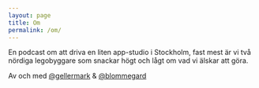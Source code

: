 ```yaml
---
layout: page
title: Om
permalink: /om/
---
```


En podcast om att driva en liten app-studio i Stockholm, fast mest är vi två nördiga legobyggare som snackar högt och lågt om vad vi älskar att göra.

Av och med [@gellermark](https://twitter.com/gellermark) & [@blommegard](https://twitter.com/blommegard)
